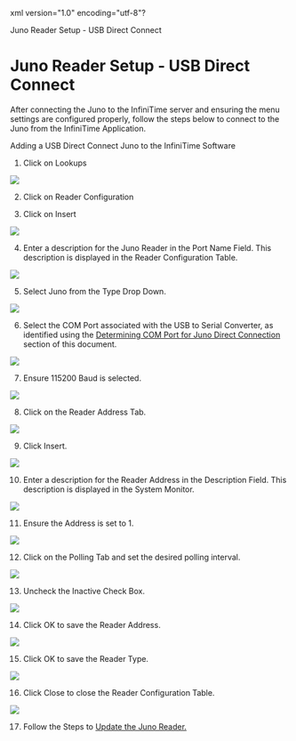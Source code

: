 xml version="1.0" encoding="utf-8"?





Juno Reader Setup - USB Direct Connect




# Juno Reader Setup - USB Direct Connect

After connecting the Juno to the InfiniTime server and ensuring the menu settings are configured properly, follow the steps below to connect to the Juno from the InfiniTime Application.

Adding a USB Direct Connect Juno to the InfiniTime Software

  

1. Click on Lookups

![](/img/image-404.png)

2. Click on Reader Configuration

3. Click on Insert

![](/img/image-404.png)

4. Enter a description for the Juno Reader in the Port Name Field. This description is displayed in the Reader Configuration Table.

![](/img/image-404.png)

5. Select Juno from the Type Drop Down.

![](/img/image-404.png)

6. Select the COM Port associated with the USB to Serial Converter, as identified using the [Determining COM Port for Juno Direct Connection](CH23_Hardware_JunoCOM.md) section of this document.

![](/img/image-404.png)

7. Ensure 115200 Baud is selected.

![](/img/image-404.png)

8. Click on the Reader Address Tab.

![](/img/image-404.png)

9. Click Insert.

![](/img/image-404.png)

10. Enter a description for the Reader Address in the Description Field. This description is displayed in the System Monitor.

![](/img/image-404.png)

11. Ensure the Address is set to 1.

![](/img/image-404.png)

12. Click on the Polling Tab and set the desired polling interval.

![](/img/image-404.png)

13. Uncheck the Inactive Check Box.

![](/img/image-404.png)

14. Click OK to save the Reader Address.

![](/img/image-404.png)

15. Click OK to save the Reader Type.

![](/img/image-404.png)

16. Click Close to close the Reader Configuration Table.

![](/img/image-404.png)

17. Follow the Steps to [Update the Juno Reader.](Hardware_Updating_the_Juno_Reader.md)